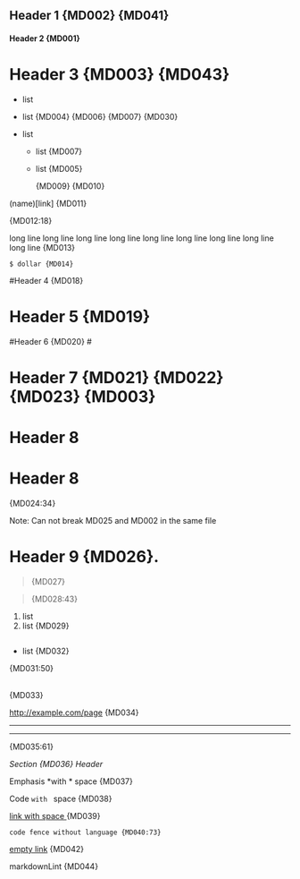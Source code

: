 ## Header 1 {MD002} {MD041}

#### Header 2 {MD001}

# Header 3 {MD003} {MD043} #

* list
 +  list {MD004} {MD006} {MD007} {MD030}

* list
   * list {MD007}
  * list {MD005}

	{MD009} {MD010} 

(name)[link] {MD011}


{MD012:18}

long line long line long line long line long line long line long line long line long line {MD013}

    $ dollar {MD014}

#Header 4 {MD018}

#  Header 5 {MD019}

#Header 6 {MD020} #
 #  Header 7 {MD021} {MD022} {MD023} {MD003}  #

# Header 8

# Header 8

{MD024:34}

Note: Can not break MD025 and MD002 in the same file

# Header 9 {MD026}.

>  {MD027}

> {MD028:43}

1. list
3. list {MD029}

```js
```
* list {MD032}

{MD031:50}

<br/> {MD033}

http://example.com/page {MD034}

---

***

{MD035:61}

_Section {MD036} Header_

Emphasis *with * space {MD037}

Code `with ` space {MD038}

[link with space ](link) {MD039}

```
code fence without language {MD040:73}
```

[empty link]() {MD042}

markdownLint {MD044}
